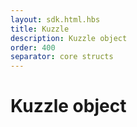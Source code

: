 ```yaml
---
layout: sdk.html.hbs
title: Kuzzle
description: Kuzzle object
order: 400
separator: core structs
---
```


# Kuzzle object
